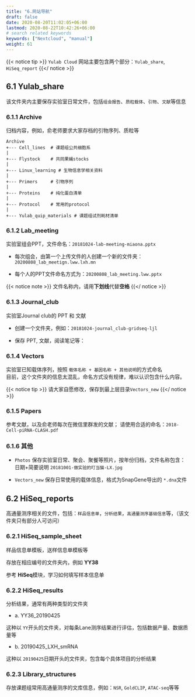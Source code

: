 ```yaml
---
title: "6.网站导航"
draft: false
date: 2020-08-20T11:02:05+06:00
lastmod: 2020-08-22T10:42:26+06:00
# search related keywords
keywords: ["Nextcloud", "manual"]
weight: 61
---
```


{{< notice tip >}}
`Yulab Cloud` 网站主要包含两个部分：`Yulab_share`, `HiSeq_report`
{{</ notice >}}

## 6.1 Yulab_share

该文件夹内主要保存实验室日常文件，包括`组会报告`、`质粒载体`、`引物`、`文献`等信息

### 6.1.1 Archive

归档内容，例如，俞老师要求大家存档的引物序列、质粒等

```
Archive
+--- Cell_lines  # 课题组公共细胞系
|
+--- Flystock    # 共同果蝇stocks
|
+--- Linux_learning # 生物信息学相关资料
|
+--- Primers     # 引物序列
|
+--- Proteins    # 纯化蛋白清单
|
+--- Protocol    # 常用的protocol
|
+--- Yulab_quip_materials # 课题组试剂耗材清单
```

### 6.1.2 Lab_meeting

实验室组会PPT，文件命名：`20181024-lab-meeting-miaona.pptx`

+ 每次组会，由第一个上传文件的人创建一个新的文件夹：`20200808_lab_meetign.lww.lxh.mn`    

+ 每个人的PPT文件命名方式为：`20200808_lab_meeting.lww.pptx`

{{< notice note >}}
文件名称内，请用**下划线**代替**空格**
{{</ notice >}}

### 6.1.3 Journal_club

实验室Journal club的 PPT 和 文献

+ 创建一个文件夹，例如：`20181024-journal_club-gridseq-ljl`

+ 保存 PPT, 文献，阅读笔记等：

### 6.1.4 Vectors

实验室已知载体序列，按照 `载体名称 + 基因名称 + 其他说明`的方式命名    
目前，这个文件夹的信息太混乱，命名方式没有规律，难以认识包含什么内容。

{{< notice tip >}}
请大家自愿修改，保存到最上层目录`Vectors_new`
{{</ notice >}}

### 6.1.5 Papers

参考文献，以及俞老师每次在微信里群发的文献；
请使用合适的命名：`2018-Cell-piRNA-CLASH.pdf`

### 6.1.6 其他

+ `Photos` 保存实验室日常、聚会、聚餐等照片，按年份归档，文件名称包含：日期+简要说明 `20181001-做实验的叮当猫-LX.jpg`    

+ `Vectors_new` 保存日常使用的载体信息，格式为SnapGene导出的 `*.dna`文件  



## 6.2 HiSeq_reports

高通量测序相关的文件，包括：`样品信息单`，`分析结果`，`高通量测序基础信息`等，（该文件夹只有部分人可访问）


### 6.2.1 HiSeq_sample_sheet 

样品信息单模板，送样信息单模板等

存放在相应编号的文件夹内，例如 **YY38**

参考 **HiSeq**模块，学习如何填写样本信息单

### 6.2.2 HiSeq_results

分析结果，通常有两种类型的文件夹

+ a. YY36_20190425

这种以 `YY`开头的文件夹，对每条Lane测序结果进行评估，包括数据产量、数据质量等

+ b. 20190425_LXH_smRNA

这种以 `20190425`日期开头的文件夹，包含每个具体项目的分析结果

### 6.2.3 Library_structures

存放课题组常用高通量测序的文库信息，例如：`NSR`, `GoldCLIP`, `ATAC-seq`等等





